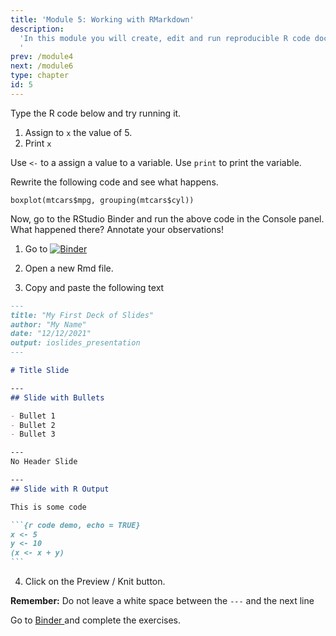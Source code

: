 ```yaml
---
title: 'Module 5: Working with RMarkdown'
description:
  'In this module you will create, edit and run reproducible R code documents using RMarkdown.
  '
prev: /module4
next: /module6
type: chapter
id: 5
---
```


<exercise id="0" title="Learning Outcomes" type="slides">

<slides source="chapter5_00_learning_outcomes">
</slides>

</exercise>

<exercise id="1" title="Introduction to RStudio" type="slides">

<slides source="chapter5_01_introduction_to_Rstudio">
</slides>

</exercise>

<exercise id="2" title="First Steps">

Type the R code below and try running it.

<codeblock id="05_01">

1. Assign to `x` the value of 5.
2. Print `x`

Use `<-` to a assign a value to a variable.
Use `print` to print the variable.

</codeblock>


Rewrite the following code and see what happens.

```
boxplot(mtcars$mpg, grouping(mtcars$cyl))
```
<codeblock id="05_02">

Now, go to the RStudio Binder and run the above code in the Console panel.
What happened there? Annotate your observations!

</codeblock>

</exercise>

<exercise id="3" title="Creating an Rmd file" type="slides">

<slides source="chapter5_02_creating_an_Rmd_file">
</slides>

</exercise>

<exercise id="4" title="Creating a Presentation" type="slides">

<slides source="chapter5_03_creating_a_presentation">

</slides>

</exercise>

<exercise id="5" title="My First Presentation Task">

1. Go to [![Binder](https://mybinder.org/badge_logo.svg)](https://mybinder.org/v2/gh/throughput-ec/ec-binder/main?urlpath=rstudio)

2. Open a new Rmd file.

3. Copy and paste the following text

````markdown
---
title: "My First Deck of Slides"
author: "My Name"
date: "12/12/2021"
output: ioslides_presentation
---

# Title Slide

---
## Slide with Bullets

- Bullet 1
- Bullet 2
- Bullet 3

---
No Header Slide

---
## Slide with R Output

This is some code

```{r code demo, echo = TRUE}
x <- 5
y <- 10
(x <- x + y)
``` 
````



4. Click on the Preview / Knit button.

**Remember:** Do not leave a white space between the `---` and the next line


</exercise>

<exercise id="6" title="Creating an R Project" type="slides">

<slides source="chapter5_04_R_project">
</slides>

</exercise>

<exercise id="7" title="Popular Data Wrangling Libraries Exercises with RStudio">

Go to <a href="https://mybinder.org/v2/gh/sedv8808/R_Wrangling/main?urlpath=rstudio" target="_blank"> Binder </a> and complete the exercises.


</exercise>
<exercise id="8" title="Summary and Conclusions" type="slides">

<slides source="chapter5_05_summary_and_conclusions">
</slides>

</exercise>

